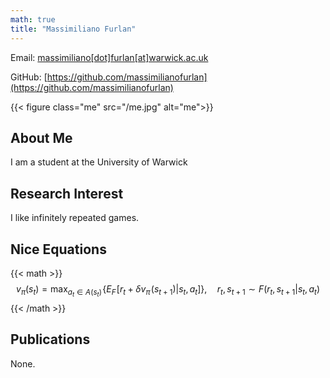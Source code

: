 ```yaml
---
math: true
title: "Massimiliano Furlan"
---
```


Email: [massimiliano[dot]furlan[at]warwick.ac.uk](mailto:massimiliano[dot]furlan[at]warwick.ac.uk)

GitHub: [https://github.com/massimilianofurlan](https://github.com/massimilianofurlan)

{{< figure class="me" src="/me.jpg" alt="me">}}


## About Me

I am a student at the University of Warwick

## Research Interest

I like infinitely repeated games. 

## Nice Equations

{{< math >}}
$$
	v_\pi(s_t) = \max_{a_t \in A(s_t)} \! \big\{ E_F\! \left[r_{t} + \delta v_\pi \! \left(s_{t+1}\right)| s_t,a_t\right] \big\}, \quad r_t, s_{t+1}  \sim F(r_t,s_{t+1}| s_t,a_t)
$$
{{< /math >}}

## Publications

None. 

